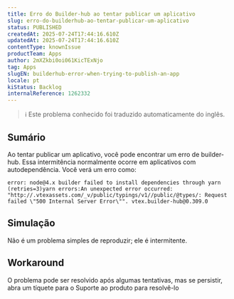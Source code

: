 ```yaml
---
title: Erro do Builder-hub ao tentar publicar um aplicativo
slug: erro-do-builderhub-ao-tentar-publicar-um-aplicativo
status: PUBLISHED
createdAt: 2025-07-24T17:44:16.610Z
updatedAt: 2025-07-24T17:44:16.610Z
contentType: knownIssue
productTeam: Apps
author: 2mXZkbi0oi061KicTExNjo
tag: Apps
slugEN: builderhub-error-when-trying-to-publish-an-app
locale: pt
kiStatus: Backlog
internalReference: 1262332
---
```


>ℹ️ Este problema conhecido foi traduzido automaticamente do inglês.

## Sumário


Ao tentar publicar um aplicativo, você pode encontrar um erro de builder-hub. Essa intermitência normalmente ocorre em aplicativos com autodependência. Você verá um erro como:


    error: node@4.x builder failed to install dependencies through yarn (retries=3)yarn errors:An unexpected error occurred: "http://.vtexassets.com/_v/public/typings/v1//public/@types/: Request failed \"500 Internal Server Error\"". vtex.builder-hub@0.309.0

## Simulação


Não é um problema simples de reproduzir; ele é intermitente.
## Workaround


O problema pode ser resolvido após algumas tentativas, mas se persistir, abra um tíquete para o Suporte ao produto para resolvê-lo



